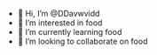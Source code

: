 - 👋 Hi, I’m @DDavwvidd
- 👀 I’m interested in food
- 🌱 I’m currently learning food
- 💞️ I’m looking to collaborate on food

<!---
DDavwvidd/DDavwvidd is a ✨ special ✨ repository because its `README.md` (this file) appears on your GitHub profile.
You can click the Preview link to take a look at your changes.
--->
